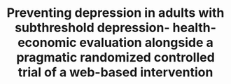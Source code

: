 --- 
abstract: '' 
authors: 
 - buntrock
 -  M Berking
 -  F Smit
 -  D Lehr
 -  S Nobis
 -  H Riper
 -  P Cuijpers
 -  ...
doi: '' 
featured: false 
publication: '*Journal of medical Internet research*, 13' 
publication_short: '' 
publishDate: '2017-01-01' 
title: 'Preventing depression in adults with subthreshold depression- health-economic evaluation alongside a pragmatic randomized controlled trial of a web-based intervention' 
url_code: '' 
url_dataset: '' 
url_pdf: '' 
url_poster: '' 
url_project: '' 
url_slides: '' 
url_source: '' 
url_video: '' 
---